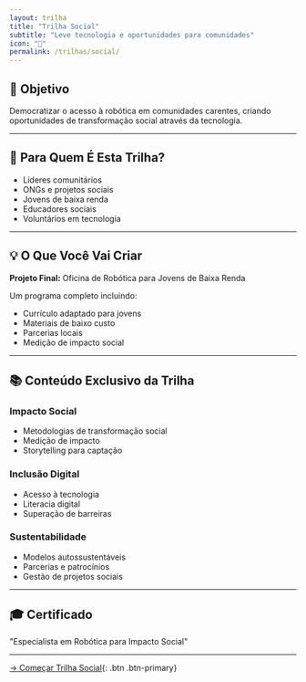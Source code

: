 ```yaml
---
layout: trilha
title: "Trilha Social"
subtitle: "Leve tecnologia e oportunidades para comunidades"
icon: "🤝"
permalink: /trilhas/social/
---
```


## 🎯 Objetivo

Democratizar o acesso à robótica em comunidades carentes, criando oportunidades de transformação social através da tecnologia.

---

## 👥 Para Quem É Esta Trilha?

- Líderes comunitários
- ONGs e projetos sociais
- Jovens de baixa renda
- Educadores sociais
- Voluntários em tecnologia

---

## 💡 O Que Você Vai Criar

**Projeto Final:** Oficina de Robótica para Jovens de Baixa Renda

Um programa completo incluindo:
- Currículo adaptado para jovens
- Materiais de baixo custo
- Parcerias locais
- Medição de impacto social

---

## 📚 Conteúdo Exclusivo da Trilha

### Impacto Social
- Metodologias de transformação social
- Medição de impacto
- Storytelling para captação

### Inclusão Digital
- Acesso à tecnologia
- Literacia digital
- Superação de barreiras

### Sustentabilidade
- Modelos autossustentáveis
- Parcerias e patrocínios
- Gestão de projetos sociais

---

## 🎓 Certificado

"Especialista em Robótica para Impacto Social"

---

[→ Começar Trilha Social](#){: .btn .btn-primary}
